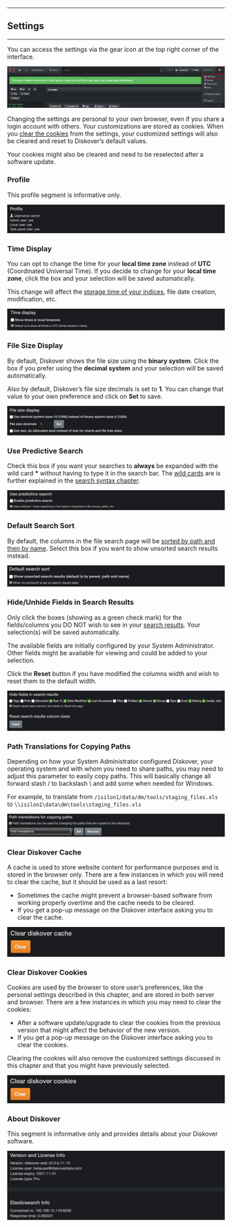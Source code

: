 <p id="settings"></p>

___
## Settings
___

You can access the settings  via the gear icon at the top right corner of the interface.

![Image: Accessing the Settings](images/image_menu_gear_icon_selection_settings.png)

Changing the settings are personal to your own browser, even if you share a login account with others. Your customizations are stored as cookies. When you [clear the cookies](#clear_cookies) from the settings, your customized settings will also be cleared and reset to Diskover’s default values. 

Your cookies might also be cleared and need to be reselected after a software update.

### Profile

This profile segment is informative only.

![Image: Settings - Profile](images/image_settings_profile.png)

<p id="time"></p>

### Time Display

You can opt to change the time for your  **local time zone**  instead of  **UTC**  (Coordinated Universal Time).  If you decide to change for your  **local time zone**, click the box and your selection will be saved automatically.

This change will affect the [storage time of your indices](#indices), file date creation, modification, etc.

![Image: Settings – Time Display](images/image_settings_time_display.png)

<p id="binary_decimal"></p>

### File Size Display

By default, Diskover shows the file size using the  **binary system**. Click the box if you prefer using the  **decimal system**  and your selection will be saved automatically.

Also by default, Diskover’s file size decimals is set to  **1**. You can change that value to your own preference and click on  **Set**  to save.

![Image: Settings – File Size Display](images/image_settings_file_size_display.png)

<p id="predictive_search"></p>

### Use Predictive Search

Check this box if you want your searches to **always** be expanded with the wild card **\*** without having to type it in the search bar. The [wild cards](#wildcards) are is further explained in the [search syntax chapter](#search_syntax).

![Image: Settings - Use Predictive Search](images/image_settings_use_predictive_search.png)

<p id="default_columns_sort"></p>

### Default Search Sort

By default, the columns in the file search page will be [sorted by path and then by name](#columns_sort). Select this box if you want to show unsorted search results instead.

![Image: Settings - Default Search Sort](images/image_settings_default_search_sort.png)

<p id="hide_columns"></p>

### Hide/Unhide Fields in Search Results

Only click the boxes (showing as a green check mark) for the fields/columns you DO NOT wish to see in your  [search results](#result_pane_columns). Your selection(s) will be saved automatically.

The available fields are initially configured by your System Administrator. Other fields might be available for viewing and could be added to your selection.

Click the  **Reset**  button if you have modified the columns width and wish to reset them to the default width.

![Image: Settings – Hide/Unhide Columns in Search Results](images/image_settings_hide_fields_in_search_results.png)

<p id="path_translation"></p>

### Path Translations for Copying Paths

Depending on how your System Administrator configured Diskover, your operating system and with whom you need to share paths, you may need to adjust this parameter to easily copy paths. This will basically change all forward slash / to backslash \\ and add some when needed for Windows.

For example, to translate from `/isilon1/data/dm/tools/staging_files.xls` to `\\isilon1\data\dm\tools\staging_files.xls`

![Image: Settings – Path Translations for Copying Paths](images/image_settings_path_translation.png)

<p id="clear_cache"></p>

### Clear Diskover Cache

A cache is used to store website content for performance purposes and is stored in the browser only. There are a few instances in which you will need to clear the cache, but it should be used as a last resort:
-  Sometimes the cache might prevent a browser-based software from working properly overtime and the cache needs to be cleared.
-  If you get a pop-up message on the Diskover interface asking you to clear the cache.

![Image: Settings – Clear Diskover Cache](images/image_settings_clear_cache.png)

<p id="clear_cookies"></p>

### Clear Diskover Cookies

Cookies  are used by the browser to store user’s preferences, like the personal settings described in this chapter, and are stored in both server and browser. There are a few instances in which you may need to clear the cookies:
- After a software update/upgrade to clear the cookies from the previous version that might affect the behavior of the new version.
- If you get a pop-up message on the Diskover interface asking you to clear the cookies.

Clearing the cookies  will also remove the customized settings discussed in this chapter and that you might have previously selected.

![Image: Settings – Clear Diskover Cookies](images/image_settings_clear_cookies.png)

### About Diskover

This segment is informative only and provides details about your Diskover software.

![Image: Settings – About Diskover](images/image_settings_about_diskover.png)
